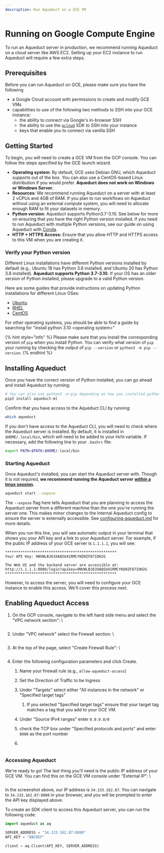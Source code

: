 ```yaml
---
description: Run Aqueduct on a GCE VM
---
```


# Running on Google Compute Engine

To run an Aqueduct server in production, we recommend running Aqueduct on a cloud server like AWS EC2. Setting up your EC2 instance to run Aqueduct will require a few extra steps.

## Prerequisites

Before you can run Aqueduct on GCE, please make sure you have the following

* a Google Cloud account with permissions to create and modify GCE VMs
* capabilities to use of the following two methods to SSH into your GCE instance:
  * the ability to connect via Google's in-browser SSH
  * the ability to use the [`gcloud`](https://cloud.google.com/sdk/docs/install-sdk) SDK to SSH into your instance
  * keys that enable you to connect via vanilla SSH

## Getting Started

To begin, you will need to create a GCE VM from the GCP console. You can follow the steps specified by the GCE launch wizard.

* **Operating system**: By default, GCE uses Debian GNU, which Aqueduct supports out of the box. You can also use a CentOS-based Linux distribution if you would prefer. **Aqueduct does not work on Windows or Windows Server.**
* **Resources**: We recommend running Aqueduct on a server with at least 2 vCPUs and 4GB of RAM. If you plan to run workflows on Aqueduct without using an external compute system, you will need to allocate enough RAM to fit your datasets in memory.
* **Python version**: Aqueduct supports Python3.7-3.10. See below for more on ensuring that you have the right Python version installed. If you need to run Aqueduct with multiple Python versions, see our guide on using Aqueduct with [Conda](../../resources/compute-systems/conda.md).
* **HTTP + HTTPS Access:** Ensure that you allow HTTP and HTTPS access to this VM when you are creating it.

### Verify your Python version

Different Linux installations have different Python versions installed by default (e.g., Ubuntu 18 has Python 3.6 installed, and Ubuntu 20 has Python 3.8 installed). **Aqueduct supports Python 3.7-3.10.** If your OS has an older version of Python installed, please upgrade to a valid Python version.&#x20;

Here are some guides that provide instructions on updating Python installations for different Linux OSes:&#x20;

* [Ubuntu](https://computingforgeeks.com/how-to-install-python-on-ubuntu-linux-system/)
* [RHEL](https://access.redhat.com/documentation/en-us/red\_hat\_enterprise\_linux/8/html/configuring\_basic\_system\_settings/assembly\_installing-and-using-python\_configuring-basic-system-settings)
* [CentOS](https://techviewleo.com/how-to-install-python-on-centos-linux/)

For other operating systems, you should be able to find a guide by searching for "install python 3.10 \<operating system>"

{% hint style="info" %}
&#x20;Please make sure that you install the corresponding version of `pip` when you install Python. You can verify what version of `pip` your running by checking the output of `pip --version` or `python3 -m pip --version`.
{% endhint %}

## Installing Aqueduct

Once you have the correct version of Python installed, you can go ahead and install Aqueduct by running:

```bash
# You can also use python3 -m pip depending on how you installed python & pip.
pip3 install aqueduct-ml
```

Confirm that you have access to the Aqueduct CLI by running:

```bash
which aqueduct
```

If you don't have access to the Aqueduct CLI, you will need to check where the Aqueduct server is installed. By default, it is installed in `$HOME/.local/bin`, which will need to be added to your `PATH` variable. If necessary, add the following line to your `.bashrc` file:&#x20;

```bash
export PATH=$PATH:$HOME/.local/bin
```

### Starting Aqueduct

Once Aqueduct's installed, you can start the Aqueduct server with. Though it is not required, **we recommend running the Aqueduct server** [**within a tmux session**](https://github.com/tmux/tmux/wiki)**.**

```bash
aqueduct start --expose
```

The `--expose` flag here tells Aqueduct that you are planning to access the Aqueduct server from a different machine than the one you're running the server one. This makes minor changes to the internal Aqueduct config to ensure the server is externally accessible. See [configuring-aqueduct.md](../configuring-aqueduct.md "mention") for more details.

When you run this line, you will see automatic output in your terminal that shows you your API key and a link to your Aqueduct server. For example, if the public IP address of your GCE server is `1.1.1.1`, you will see:

```
***************************************************
Your API Key: 9NVWLBJ63XAQSU41RMCYKD0ZF87IOH2G

The Web UI and the backend server are accessible at: http://1.1.1.1:8080/login?apikey=9NVWLBJ63XAQSU41RMCYKD0ZF87IOH2G
***************************************************
```

However, to access the server, you will need to configure your GCE instance to enable this access. We'll cover this process next.

## Enabling Aqueduct Access

1.  On the GCP console, navigate to the left hand side menu and select the "VPC network section": \


    <figure><img src="../../.gitbook/assets/image (3).png" alt=""><figcaption></figcaption></figure>
2.  Under "VPC network" select the Firewall section: \


    <figure><img src="../../.gitbook/assets/image (22).png" alt=""><figcaption></figcaption></figure>
3.  At the top of the page, select "Create Firewall Rule": \


    <figure><img src="../../.gitbook/assets/image (5).png" alt=""><figcaption></figcaption></figure>
4.  Enter the following configuration parameters and click Create.

    1. Name your firewall rule (e.g., `allow-aqueduct-access`)
    2. Set the Direction of Traffic to be Ingress
    3. Under "Targets" select either "All instances in the network" or "Specified target tags"
       1. If you selected "Specified target tags" ensure that your target tag matches a tag that you add to your GCE VM.
    4. Under "Source IPv4 ranges" enter `0.0.0.0/0`
    5. check the TCP box under "Specified protocols and ports" and enter `8080` as the port number



    1.

    <figure><img src="../../.gitbook/assets/image (6).png" alt=""><figcaption></figcaption></figure>

### Accessing Aqueduct

We're ready to go! The last thing you'll need is the public IP address of your GCE VM. You can find this on the GCE VM console under "External IP": \


<figure><img src="../../.gitbook/assets/image (4).png" alt=""><figcaption></figcaption></figure>

In the screenshot above, our IP address is `34.133.162.87`. You can navigate to `34.133.162.87:8080` in your browser, and you will be prompted to enter the API key displayed above.&#x20;

To create an SDK client to access this Aqueduct server, you can run the following code:&#x20;

```python
import aqueduct as aq

SERVER_ADDRESS = "34.133.162.87:8080"
API_KEY = "ABCDEF"

client = aq.Client(API_KEY, SERVER_ADDRESS)
```

